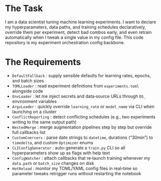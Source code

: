 # The Task

I am a data scientist tuning machine learning experiments. I want to declare my hyperparameters, data paths, and training schedules declaratively, override them per experiment, detect bad combos early, and even retrain automatically when I tweak a single value in my config file. This code repository is my experiment orchestration config backbone.

# The Requirements

* `DefaultFallback` : supply sensible defaults for learning rates, epochs, and batch sizes
* `TOMLLoader` : read experiment definitions from `experiments.toml` alongside code
* `EnvLoader` : let me inject secrets and data‐source URLs through `DS_` environment variables
* `ArgvLoader` : quickly override `learning_rate` or `model_name` via CLI when launching on a cluster
* `ConflictReporting` : detect conflicting schedules (e.g., two experiments writing to the same output path)
* `NestedMerge` : merge augmentation pipelines step by step but override full callbacks list
* `CustomCoercers` : parse date strings to `datetime`, durations (“30min”) to `timedelta`, and custom `Optimizer` enums
* `CLIConfigGenerator` : auto-generate a `train.py` CLI so all hyperparameters show up as flags with help text
* `ConfigWatcher` : attach callbacks that re‐launch training whenever my `data.path` or `batch_size` changes on disk
* `HotReload` : monitor my TOML/YAML config files in real‐time so parameter tweaks retrigger runs without restarting the notebook

